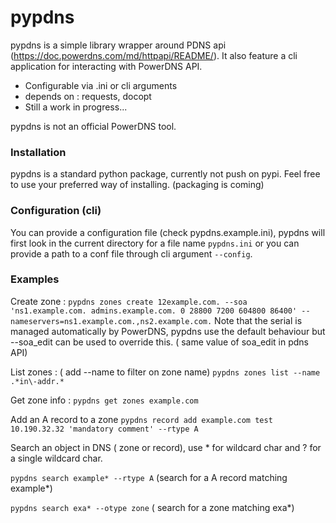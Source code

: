# pypdns

pypdns is a simple library wrapper around PDNS api (https://doc.powerdns.com/md/httpapi/README/).
It also feature a cli application for interacting with PowerDNS API.

  - Configurable via .ini or cli arguments
  - depends on : requests, docopt
  - Still a work in progress...

pypdns is not an official PowerDNS tool.

### Installation
pypdns is a standard python package, currently not push on pypi. Feel free to use your preferred way of installing.
(packaging is coming)

### Configuration (cli)
You can provide a  configuration file (check pypdns.example.ini), pypdns will first look in the current directory for a file name ```pypdns.ini``` or you can provide a path to a conf file through cli argument ```--config```.

### Examples
Create zone :
```pypdns zones create 12example.com. --soa 'ns1.example.com. admins.example.com. 0 28800 7200 604800 86400' --nameservers=ns1.example.com.,ns2.example.com.```
Note that the serial is managed automatically by PowerDNS, pypdns use the default behaviour but --soa_edit can be used to override this. ( same value of soa_edit in pdns API)

List zones : ( add --name to filter on zone name)
```pypdns zones list --name .*in\-addr.*```

Get zone info :
```pypdns get zones example.com```

Add an A record to a zone
```pypdns record add example.com test 10.190.32.32 'mandatory comment' --rtype A```

Search an object in DNS ( zone or record), use * for wildcard char and ? for a single wildcard char.

```pypdns search example* --rtype A``` (search for a A record matching example*)

```pypdns search exa* --otype zone``` ( search for a zone matching exa*)
